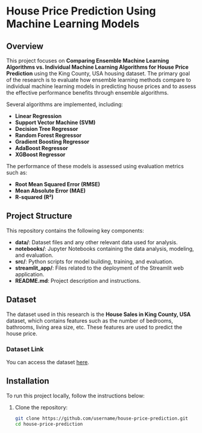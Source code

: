 # House Price Prediction Using Machine Learning Models

## Overview
This project focuses on **Comparing Ensemble Machine Learning Algorithms vs. Individual Machine Learning Algorithms for House Price Prediction** using the King County, USA housing dataset. The primary goal of the research is to evaluate how ensemble learning methods compare to individual machine learning models in predicting house prices and to assess the effective performance benefits through ensemble algorithms.

Several algorithms are implemented, including:
- **Linear Regression**
- **Support Vector Machine (SVM)**
- **Decision Tree Regressor**
- **Random Forest Regressor**
- **Gradient Boosting Regressor**
- **AdaBoost Regressor**
- **XGBoost Regressor**

The performance of these models is assessed using evaluation metrics such as:
- **Root Mean Squared Error (RMSE)**
- **Mean Absolute Error (MAE)**
- **R-squared (R²)**

## Project Structure
This repository contains the following key components:

- **data/**: Dataset files and any other relevant data used for analysis.
- **notebooks/**: Jupyter Notebooks containing the data analysis, modeling, and evaluation.
- **src/**: Python scripts for model building, training, and evaluation.
- **streamlit_app/**: Files related to the deployment of the Streamlit web application.
- **README.md**: Project description and instructions.

## Dataset
The dataset used in this research is the **House Sales in King County, USA** dataset, which contains features such as the number of bedrooms, bathrooms, living area size, etc. These features are used to predict the house price.

### Dataset Link
You can access the dataset [here](https://www.kaggle.com/datasets/harlfoxem/housesalesprediction).

## Installation
To run this project locally, follow the instructions below:

1. Clone the repository:
   ```bash
   git clone https://github.com/username/house-price-prediction.git
   cd house-price-prediction
